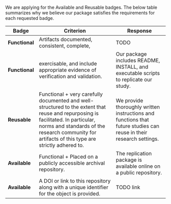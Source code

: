 We are applying for the Available and Reusable badges. The below table summarizes why we believe our package satisfies
the requirements for each requested badge.

| Badge | Criterion  | Response |
| ------ | ------ | ------ |
| **Functional** | Artifacts documented, consistent, complete, | TODO |
| **Functional** | exercisable, and include appropriate evidence of verification and validation. | Our package includes README, INSTALL, and executable scripts to replicate our study.  |
| **Reusable** | Functional + very carefully documented and well-structured to the extent that reuse and repurposing is facilitated. In particular, norms and standards of the research community for artifacts of this type are strictly adhered to. | We provide thoroughly written instructions and functions that future studies can reuse in their research settings. |
| **Available** | Functional + Placed on a publicly accessible archival repository. | The replication package is available online on a public repository. |
| **Available** | A DOI or link to this repository along with a unique identifier for the object is provided. | TODO link |

